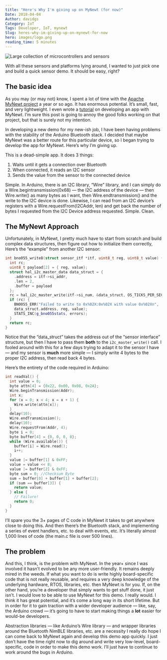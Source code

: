 ```yaml
---
title: "Here's Why I'm giving up on MyNewt (for now)"
Date: 2018-04-04
Author: davidgs
Category: IoT
Tags: Developer, IoT, mynewt
Slug: heres-why-im-giving-up-on-mynewt-for-now
hero: images/logo.png
reading_time: 5 minutes
---
```


![Large collection of microcontrollers and sensors](/posts/category/iot/iot-software/images/IMG_3724-300x293.jpg)

With all these sensors and platforms lying around, I wanted to just pick one and build a quick sensor demo. It should be easy, right?

## The basic idea

As you may (or may not) know, I spent a lot of time with the [Apache MyNewt project](https://mynewt.apache.org/) a year or so ago. It has enormous potential. It’s small, fast, and very lightweight. I even wrote a [tutorial](/posts/category/iot/iot-software/building-an-app-with-apache-mynewt/) on developing an app with MyNewt. I’m sure this post is going to annoy the good folks working on that project, but that is surely not my intention.

In developing a new demo for my new-ish job, I have been having problems with the stability of the Arduino Bluetooth stack. I decided that maybe MyNewt was a better route for this particular device, so I began trying to develop the app for MyNewt. Here’s why I’m giving up.

This is a dead-simple app. It does 3 things:

1. Waits until it gets a connection over Bluetooth
2. When connected, it reads an I2C sensor
3. Sends the value from the sensor to the connected device

Simple. In Arduino, there is an I2C library, “Wire” library, and I can simply do a Wire.begintransmission(0x68) — the I2C address of the device — then Wire.write() as many bytes as I want, then Wire.endtransmission() and the write to the I2C device is done. Likewise, I can read from an I2C device’s registers with a Wire.requestFrom(I2CAddr, len) and get back the number of bytes I requested from the I2C Device address requested. Simple. Clean.

## The MyNewt Approach

Unfortunately, in MyNewt, I pretty much have to start from scratch and build complex data structures, then figure out how to initialize them correctly, Here’s the “example” from another I2C sensor:

```cpp
int bno055_write8(struct sensor_itf *itf, uint8_t reg, uint8_t value) {
  int rc;
  uint8_t payload[2] = { reg, value};
  struct hal_i2c_master_data data_struct = {
    .address = itf->si_addr,
    .len = 2,
    .buffer = payload
  };
  rc = hal_i2c_master_write(itf->si_num, &data_struct, OS_TICKS_PER_SEC, 1);
  if (rc) {
    BNO055_ERR("Failed to write to 0x%02X:0x%02X with value 0x%02Xn",
    data_struct.address, reg, value);
    STATS_INC(g_bno055stats, errors);
  }
  return rc;
}
```

Notice that the “data_struct” takes the address out of the “sensor interface” structure, but then I have to pass them **both** to the `i2c_master_write()` call. I fooled around with this for a few days trying to adapt it to the sensor I have — and my sensor is **much** more simple — I simply write 4 bytes to the proper I2C address, then read back 4 bytes.

Here’s the entirety of the code required in Arduino:

```cpp
int readVal() {
  int value = 0;
  byte attn[4] = {0x22, 0x00, 0x08, 0x2A};
  Wire.beginTransmission(Addr);
  int x;
  for (x = 0; x < 4; x = x + 1) {
    Wire.write(attn[x]);
  }
  delay(10);
  Wire.endTransmission();
  delay(10);
  Wire.requestFrom(Addr, 4);
  byte i = 0;
  byte buffer[4] = {0, 0, 0, 0};
  while (Wire.available()) {
    buffer[i] = Wire.read();
    i++;
  }
  value |= buffer[1] & 0xFF;
  value = value << 8;
  value |= buffer[2] & 0xFF;
  byte sum = 0; //Checksum Byte
  sum = buffer[0] + buffer[1] + buffer[2];
  if (sum == buffer[3]) {
    return value;
  } else {
    // Failure!
    return 0;
  }
}
```

I’ll spare you the 3+ pages of C code in MyNewt it takes to get anywhere close to doing this. And then there’s the Bluetooth stack, and implementing a series of event handlers, etc. to deal with events, etc. It’s literally almost 1,000 lines of code (the main.c file is over 500 lines).

## The problem

And this, I think, is the problem with MyNewt. In the year+ since I was involved it hasn’t evolved to be any more user-friendly. It remains deeply mired in the weeds. If what you want to do is write highly board-specific code that is not really reusable, and requires a very deep knowledge of the underlying hardware, RTOS, libraries, etc. then MyNewt is for you. If, on the other hand, you’re a developer that simply wants to get stuff done, it just isn’t. I would love to be able to use MyNewt for this demo. I really would. I think it has great potential, and it’s come a long way in its short lifetime. But in order for it to gain traction with a wider developer audience — like, say, the Arduino crowd — it’s going to have to start making things a **lot** easier for would-be developers.

Abstraction libraries — like Arduino’s Wire library — and wrapper libraries around the Bluetooth NimBLE libraries, etc. are a necessity I really do hope I can come back to MyNewt again and develop this demo app quickly. I just don’t have the time right now to dig around and write very low-level, board-specific, code in order to make this demo work. I’ll just have to continue to work around the bugs in Arduino.
